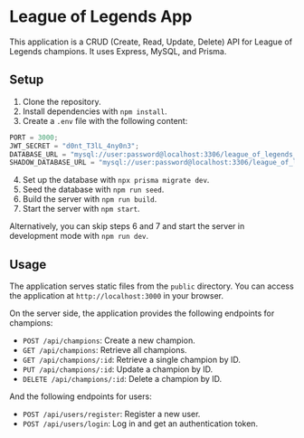 # League of Legends App

This application is a CRUD (Create, Read, Update, Delete) API for League of Legends champions. It uses Express, MySQL, and Prisma.

## Setup

1. Clone the repository.
2. Install dependencies with `npm install`.
3. Create a `.env` file with the following content:

```js
PORT = 3000;
JWT_SECRET = "d0nt_T3lL_4ny0n3";
DATABASE_URL = "mysql://user:password@localhost:3306/league_of_legends_app";
SHADOW_DATABASE_URL = "mysql://user:password@localhost:3306/league_of_legends_app_shadow";
```

4. Set up the database with `npx prisma migrate dev`.
5. Seed the database with `npm run seed`.
6. Build the server with `npm run build`.
7. Start the server with `npm start`.

Alternatively, you can skip steps 6 and 7 and start the server in development mode with `npm run dev`.

## Usage

The application serves static files from the `public` directory. You can access the application at `http://localhost:3000` in your browser.

On the server side, the application provides the following endpoints for champions:

-   `POST /api/champions`: Create a new champion.
-   `GET /api/champions`: Retrieve all champions.
-   `GET /api/champions/:id`: Retrieve a single champion by ID.
-   `PUT /api/champions/:id`: Update a champion by ID.
-   `DELETE /api/champions/:id`: Delete a champion by ID.

And the following endpoints for users:

-   `POST /api/users/register`: Register a new user.
-   `POST /api/users/login`: Log in and get an authentication token.
